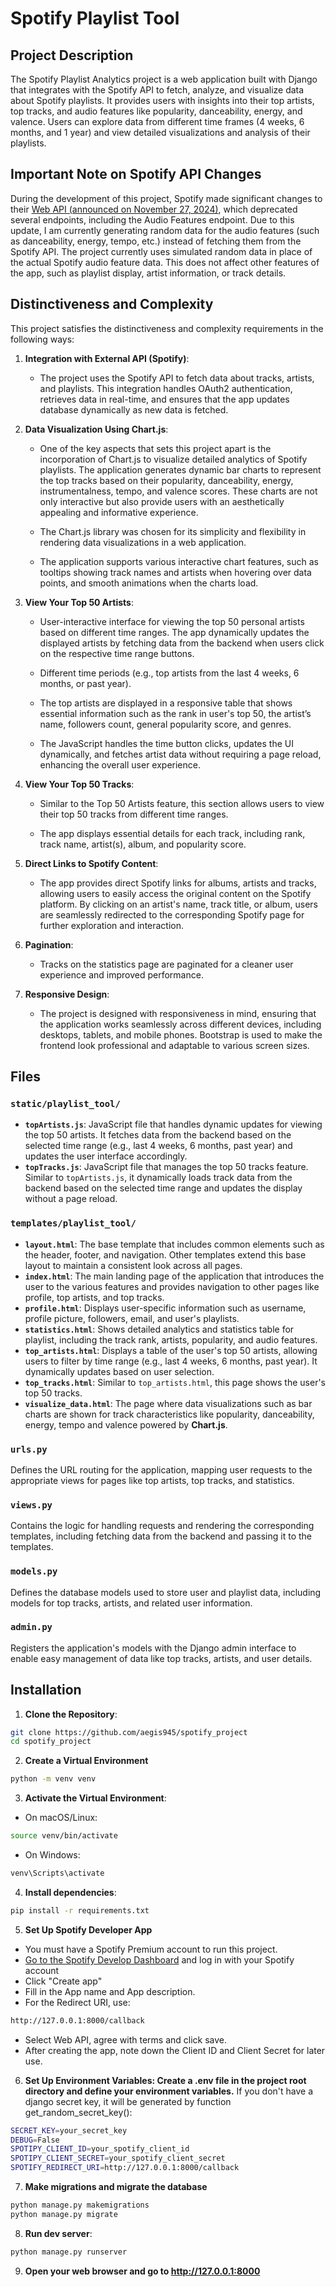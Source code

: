 # Spotify Playlist Tool

## Project Description
The Spotify Playlist Analytics project is a web application built with Django that integrates with the Spotify API to fetch, analyze, and visualize data about Spotify playlists. It provides users with insights into their top artists, top tracks, and audio features like popularity, danceability, energy, and valence. Users can explore data from different time frames (4 weeks, 6 months, and 1 year) and view detailed visualizations and analysis of their playlists.

## Important Note on Spotify API Changes
During the development of this project, Spotify made significant changes to their [Web API (announced on November 27, 2024)](https://developer.spotify.com/blog/2024-11-27-changes-to-the-web-api), which deprecated several endpoints, including the Audio Features endpoint.  Due to this update, I am currently generating random data for the audio features (such as danceability, energy, tempo, etc.) instead of fetching them from the Spotify API. The project currently uses simulated random data in place of the actual Spotify audio feature data. This does not affect other features of the app, such as playlist display, artist information, or track details.

## Distinctiveness and Complexity
This project satisfies the distinctiveness and complexity requirements in the following ways:

1. **Integration with External API (Spotify)**: 
   - The project uses the Spotify API to fetch data about tracks, artists, and playlists. This integration handles OAuth2 authentication, retrieves data in real-time, and ensures that the app updates database dynamically as new data is fetched.

2. **Data Visualization Using Chart.js**: 
   - One of the key aspects that sets this project apart is the incorporation of Chart.js to visualize detailed analytics of Spotify playlists. The application generates dynamic bar charts to represent the top tracks based on their popularity, danceability, energy, instrumentalness, tempo, and valence scores. These charts are not only interactive but also provide users with an aesthetically appealing and informative experience.

   - The Chart.js library was chosen for its simplicity and flexibility in rendering data visualizations in a web application.

   - The application supports various interactive chart features, such as tooltips showing track names and artists when hovering over data points, and smooth animations when the charts load.

3. **View Your Top 50 Artists**: 
   - User-interactive interface for viewing the top 50 personal artists based on different time ranges. The app dynamically updates the displayed artists by fetching data from the backend when users click on the respective time range buttons.

   - Different time periods (e.g., top artists from the last 4 weeks, 6 months, or past year).

   - The top artists are displayed in a responsive table that shows essential information such as the rank in user's top 50, the artist’s name, followers count, general popularity score, and genres.

   - The JavaScript handles the time button clicks, updates the UI dynamically, and fetches artist data without requiring a page reload, enhancing the overall user experience.

4. **View Your Top 50 Tracks**: 
   - Similar to the Top 50 Artists feature, this section allows users to view their top 50 tracks from different time ranges.

   - The app displays essential details for each track, including rank, track name, artist(s), album, and popularity score.

5. **Direct Links to Spotify Content**: 
   - The app provides direct Spotify links for albums, artists and tracks, allowing users to easily access the original content on the Spotify platform. By clicking on an artist's name, track title, or album, users are seamlessly redirected to the corresponding Spotify page for further exploration and interaction.

6. **Pagination**: 
   - Tracks on the statistics page are paginated for a cleaner user experience and improved performance. 

7. **Responsive Design**:
   - The project is designed with responsiveness in mind, ensuring that the application works seamlessly across different devices, including desktops, tablets, and mobile phones. Bootstrap is used to make the frontend look professional and adaptable to various screen sizes.

## Files
### `static/playlist_tool/`
- **`topArtists.js`**: JavaScript file that handles dynamic updates for viewing the top 50 artists. It fetches data from the backend based on the selected time range (e.g., last 4 weeks, 6 months, past year) and updates the user interface accordingly.
- **`topTracks.js`**: JavaScript file that manages the top 50 tracks feature. Similar to `topArtists.js`, it dynamically loads track data from the backend based on the selected time range and updates the display without a page reload.

### `templates/playlist_tool/`
- **`layout.html`**: The base template that includes common elements such as the header, footer, and navigation. Other templates extend this base layout to maintain a consistent look across all pages.
- **`index.html`**: The main landing page of the application that introduces the user to the various features and provides navigation to other pages like profile, top artists, and top tracks.
- **`profile.html`**: Displays user-specific information such as username, profile picture, followers, email, and user's playlists.
- **`statistics.html`**: Shows detailed analytics and statistics table for playlist, including the track rank, artists, popularity, and audio features.
- **`top_artists.html`**: Displays a table of the user's top 50 artists, allowing users to filter by time range (e.g., last 4 weeks, 6 months, past year). It dynamically updates based on user selection.
- **`top_tracks.html`**: Similar to `top_artists.html`, this page shows the user's top 50 tracks.
- **`visualize_data.html`**: The page where data visualizations such as bar charts are shown for track characteristics like popularity, danceability, energy, tempo and valence powered by **Chart.js**.

### `urls.py`
Defines the URL routing for the application, mapping user requests to the appropriate views for pages like top artists, top tracks, and statistics.

### `views.py`
Contains the logic for handling requests and rendering the corresponding templates, including fetching data from the backend and passing it to the templates.

### `models.py`
Defines the database models used to store user and playlist data, including models for top tracks, artists, and related user information.

### `admin.py`
Registers the application's models with the Django admin interface to enable easy management of data like top tracks, artists, and user details.

## Installation
1. **Clone the Repository**:
```bash
git clone https://github.com/aegis945/spotify_project
cd spotify_project
```
2. **Create a Virtual Environment**
```bash
python -m venv venv
```
3. **Activate the Virtual Environment**:
   
  - On macOS/Linux:
```bash
source venv/bin/activate
```
  - On Windows: 
```bash
venv\Scripts\activate
```
4. **Install dependencies**:
```bash
pip install -r requirements.txt
```
5. **Set Up Spotify Developer App**
- You must have a Spotify Premium account to run this project.
- [Go to the Spotify Develop Dashboard](https://developer.spotify.com/) and log in with your Spotify account
- Click "Create app"
- Fill in the App name and App description.
- For the Redirect URI, use:
```bash
http://127.0.0.1:8000/callback
```
- Select Web API, agree with terms and click save.
- After creating the app, note down the Client ID and Client Secret for later use.

6. **Set Up Environment Variables: Create a .env file in the project root directory and define your environment variables.** If you don't have a django secret key, it will be generated by function get_random_secret_key():
```bash
SECRET_KEY=your_secret_key
DEBUG=False
SPOTIPY_CLIENT_ID=your_spotify_client_id
SPOTIPY_CLIENT_SECRET=your_spotify_client_secret
SPOTIFY_REDIRECT_URI=http://127.0.0.1:8000/callback
```
7. **Make migrations and migrate the database**
```bash
python manage.py makemigrations
python manage.py migrate
```
8. **Run dev server**:
```bash
python manage.py runserver
```
9. **Open your web browser and go to http://127.0.0.1:8000**
